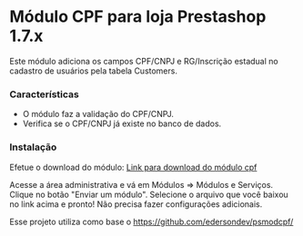 # Módulo CPF para loja Prestashop 1.7.x

Este módulo adiciona os campos CPF/CNPJ e RG/Inscrição estadual no cadastro de usuários pela tabela Customers.

### Características
- O módulo faz a validação do CPF/CNPJ.
- Verifica se o CPF/CNPJ já existe no banco de dados.

### Instalação
Efetue o download do módulo:
[Link para download do módulo cpf](https://github.com/Andrellopes/customerscpf/archive/refs/tags/1.0.0.zip)

Acesse a área administrativa e vá em Módulos => Módulos e Serviços.
Clique no botão "Enviar um módulo". Selecione o arquivo que você baixou no link acima e pronto! Não precisa fazer configurações adicionais.

Esse projeto utiliza como base o https://github.com/edersondev/psmodcpf/

